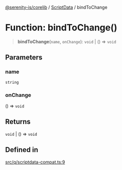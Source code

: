 [@serenity-is/corelib](../../../README.md) / [ScriptData](../README.md) / bindToChange

# Function: bindToChange()

> **bindToChange**(`name`, `onChange`): `void` \| () => `void`

## Parameters

### name

`string`

### onChange

() => `void`

## Returns

`void` \| () => `void`

## Defined in

[src/q/scriptdata-compat.ts:9](https://github.com/serenity-is/serenity/blob/master/packages/corelib/src/q/scriptdata-compat.ts#L9)
